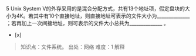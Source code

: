 5
Unix System
V的外存采用的是混合分配方式，共有13个地址项，假定盘块的大小为4K。若其中有10个直接地址，则直接地址可表示的文件大小为______________
；若再加上一次间接地址，则可表示的文件大小总共为______________ 。
- [x]  

> 知识点：文件系统。
> 出处：网络
> 难度：1
> 解释
